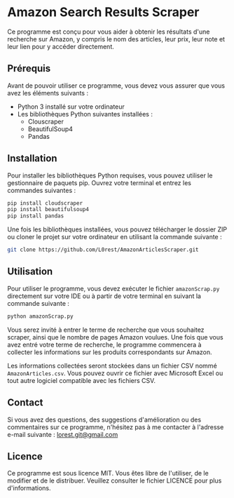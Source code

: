 # Amazon Search Results Scraper

Ce programme est conçu pour vous aider à obtenir les résultats d'une recherche sur Amazon, y compris le nom des articles, leur prix, leur note et leur lien pour y accéder directement.

## Prérequis

Avant de pouvoir utiliser ce programme, vous devez vous assurer que vous avez les éléments suivants :

- Python 3 installé sur votre ordinateur
- Les bibliothèques Python suivantes installées :
    - Clouscraper
    - BeautifulSoup4
    - Pandas

## Installation

Pour installer les bibliothèques Python requises, vous pouvez utiliser le gestionnaire de paquets pip. Ouvrez votre terminal et entrez les commandes suivantes :

```bash
pip install cloudscraper
pip install beautifulsoup4
pip install pandas
```

Une fois les bibliothèques installées, vous pouvez télécharger le dossier ZIP ou cloner le projet sur votre ordinateur en utilisant la commande suivante :

```bash
git clone https://github.com/L0rest/AmazonArticlesScraper.git
```

## Utilisation

Pour utiliser le programme, vous devez exécuter le fichier `amazonScrap.py` directement sur votre IDE ou à partir de votre terminal en suivant la commande suivante :

```bash
python amazonScrap.py
```

Vous serez invité à entrer le terme de recherche que vous souhaitez scraper, ainsi que le nombre de pages Amazon voulues. Une fois que vous avez entré votre terme de recherche, le programme commencera à collecter les informations sur les produits correspondants sur Amazon.

Les informations collectées seront stockées dans un fichier CSV nommé `AmazonArticles.csv`. Vous pouvez ouvrir ce fichier avec Microsoft Excel ou tout autre logiciel compatible avec les fichiers CSV.

## Contact

Si vous avez des questions, des suggestions d'amélioration ou des commentaires sur ce programme, n'hésitez pas à me contacter à l'adresse e-mail suivante : lorest.git@gmail.com

## Licence

Ce programme est sous licence MIT. Vous êtes libre de l'utiliser, de le modifier et de le distribuer. Veuillez consulter le fichier LICENCE pour plus d'informations.
